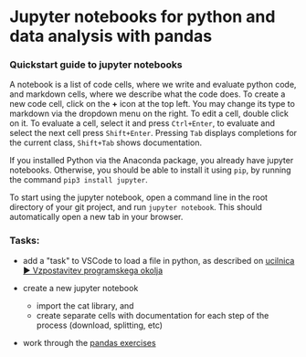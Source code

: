 # Jupyter notebooks for python and data analysis with pandas

### Quickstart guide to jupyter notebooks

A notebook is a list of code cells, where we write and evaluate python code, and markdown cells, where we describe what the code does. To create a new code cell, click on the **+** icon at the top left. You may change its type to markdown via the dropdown menu on the right. To edit a cell, double click on it. To evaluate a cell, select it and press `Ctrl+Enter`, to evaluate and select the next cell press `Shift+Enter`.
Pressing `Tab` displays completions for the current class, `Shift+Tab` shows documentation.

If you installed Python via the Anaconda package, you already have jupyter notebooks. Otherwise, you should be able to install it using `pip`, by running the command `pip3 install jupyter`.

To start using the jupyter notebook, open a command line in the root directory of your git project, and run `jupyter notebook`.
This should automatically open a new tab in your browser.

### Tasks:

* add a "task" to VSCode to load a file in python, as described on [ucilnica ► Vzpostavitev programskega okolja](https://ucilnica.fmf.uni-lj.si/mod/page/view.php?id=27353)

* create a new jupyter notebook
  * import the cat library, and
  * create separate cells with documentation for each step of the process (download, splitting, etc)

* work through the [pandas exercises](pandas_101.ipynb)
